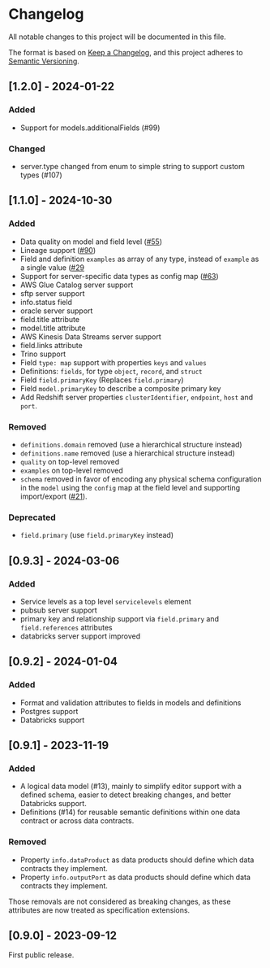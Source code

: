 # Changelog

All notable changes to this project will be documented in this file.

The format is based on [Keep a Changelog](https://keepachangelog.com/en/1.1.0/),
and this project adheres to [Semantic Versioning](https://semver.org/spec/v2.0.0.html).

## [1.2.0] - 2024-01-22

### Added
- Support for models.additionalFields (#99)

### Changed
- server.type changed from enum to simple string to support custom types (#107)

## [1.1.0] - 2024-10-30

### Added
- Data quality on model and field level ([#55](https://github.com/datacontract/datacontract-specification/issues/55))
- Lineage support ([#90](https://github.com/datacontract/datacontract-specification/issues/90))
- Field and definition `examples` as array of any type, instead of `example` as a single value ([#29](https://github.com/datacontract/datacontract-specification/issues/29)
- Support for server-specific data types as config map ([#63](https://github.com/datacontract/datacontract-specification/issues/63))
- AWS Glue Catalog server support
- sftp server support
- info.status field
- oracle server support
- field.title attribute
- model.title attribute
- AWS Kinesis Data Streams server support
- field.links attribute
- Trino support
- Field `type: map` support with properties `keys` and `values`
- Definitions: `fields`, for type `object`, `record`, and `struct`
- Field `field.primaryKey` (Replaces `field.primary`)
- Field `model.primaryKey` to describe a composite primary key
- Add Redshift server properties `clusterIdentifier`, `endpoint`, `host` and `port`.

### Removed

- `definitions.domain` removed (use a hierarchical structure instead)
- `definitions.name` removed (use a hierarchical structure instead)
- `quality` on top-level removed
- `examples` on top-level removed
- `schema` removed in favor of encoding any physical schema configuration in the `model` using the `config` map at the field level and supporting import/export ([#21](https://github.com/datacontract/datacontract-specification/issues/21)).

### Deprecated

- `field.primary` (use `field.primaryKey` instead)


## [0.9.3] - 2024-03-06

### Added

- Service levels as a top level `servicelevels` element
- pubsub server support
- primary key and relationship support via `field.primary` and `field.references` attributes
- databricks server support improved

## [0.9.2] - 2024-01-04

### Added

- Format and validation attributes to fields in models and definitions
- Postgres support
- Databricks support

## [0.9.1] - 2023-11-19

### Added

- A logical data model (#13), mainly to simplify editor support with a defined schema, easier to detect breaking changes, and better Databricks support.
- Definitions (#14) for reusable semantic definitions within one data contract or across data contracts. 

### Removed

- Property `info.dataProduct` as data products should define which data contracts they implement.
- Property `info.outputPort` as data products should define which data contracts they implement.

Those removals are not considered as breaking changes, as these attributes are now treated as specification extensions.

## [0.9.0] - 2023-09-12

First public release.
